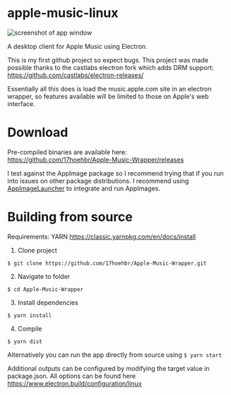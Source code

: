 # apple-music-linux
![screenshot of app window](https://github.com/17hoehbr/apple-music-linux/preview.png)

A desktop client for Apple Music using Electron.

This is my first github project so expect bugs. This project was made possible thanks to the castlabs electron fork which adds DRM support: https://github.com/castlabs/electron-releases/

Essentially all this does is load the music.apple.com site in an electron wrapper, so features available will be limited to those on Apple's web interface.

# Download
Pre-compiled binaries are available here:
https://github.com/17hoehbr/Apple-Music-Wrapper/releases

I test against the AppImage package so I recommend trying that if you run into issues on other package distributions.
I recommend using [AppImageLauncher](https://github.com/TheAssassin/AppImageLauncher) to integrate and run AppImages.
# Building from source
Requirements: YARN https://classic.yarnpkg.com/en/docs/install

1. Clone project

```$ git clone https://github.com/17hoehbr/Apple-Music-Wrapper.git```

2. Navigate to folder 

```$ cd Apple-Music-Wrapper```

3. Install dependencies

```$ yarn install```

4. Compile

```$ yarn dist```

Alternatively you can run the app directly from source using
```$ yarn start```

Additional outputs can be configured by modifying the target value in package.json. All options can be found here https://www.electron.build/configuration/linux

